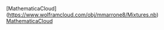 [MathematicaCloud]
(https://www.wolframcloud.com/obj/mmarrone8/Mixtures.nb)
<a href="https://www.wolframcloud.com/obj/mmarrone8/Mixtures.nb" target="_blank">MathematicaCloud</a>
